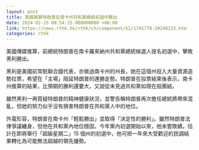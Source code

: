 ```yaml
---
layout: post
title: 美媒推算特朗普在南卡州共和黨總統初選中勝出
date: 2024-02-25 08:54:25.000000000 +08:00
link: https://news.rthk.hk/rthk/ch/component/k2/1741778-20240225.htm
categories: rthk
---
```


美國傳媒推算，前總統特朗普在南卡羅來納州共和黨總統候選人提名初選中，擊敗黑利勝出。

黑利是美國前常駐聯合國代表，亦做過南卡州的州長，她在這個州投入大量資源造勢拉票，希望在「主場」阻延特朗普的連勝走勢。特朗普在投票結束後表示，南卡州推算的結果，比預期的勝利還要大，又說從未見過共和黨如現在般團結。

雖然黑利一再質疑特朗普的精神健康狀況，並警告稱特朗普再次擔任總統將帶來混亂，但她的努力似乎沒有損害特朗普在共和黨人中的地位。

外電形容，特朗普在南卡州「輕鬆勝出」並取得「決定性的勝利」。雖然特朗普法律爭議纏身，但他在共和黨內地位穩固，今年黨內初選開始以來，他未嘗敗績。估計在即將舉行「超級星期二」15 個州的初選中，他可把一年來大受歡迎的民調結果轉化為可能無法超越的領先優勢。
